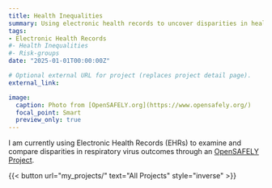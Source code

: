 ```yaml
---
title: Health Inequalities
summary: Using electronic health records to uncover disparities in health outcomes
tags:
- Electronic Health Records
#- Health Inequalities
#- Risk-groups
date: "2025-01-01T00:00:00Z"

# Optional external URL for project (replaces project detail page).
external_link: 

image:
  caption: Photo from [OpenSAFELY.org](https://www.opensafely.org/)
  focal_point: Smart
  preview_only: true
---
```


I am currently using Electronic Health Records (EHRs) to examine and compare disparities in respiratory virus outcomes through an [OpenSAFELY Project](https://www.opensafely.org/approved-projects/#project-176).

{{< button url="my_projects/" text="All Projects" style="inverse" >}}
